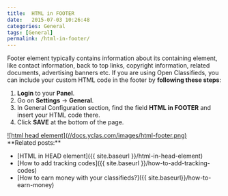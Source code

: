 ```yaml
---
title:  HTML in FOOTER
date:   2015-07-03 10:26:48
categories: General
tags: [General]
permalink: /html-in-footer/
---
```

Footer element typically contains information about its containing element, like contact information, back to top links, copyright information, related documents, advertising banners etc. If you are using Open Classifieds, you can include your custom HTML code in the footer by **following these steps**:

1. **Login** to your **Panel**.
2. Go on **Settings** -> **General**.
3. In General Configuration section, find the field **HTML in FOOTER** and insert your HTML code there.
4. Click **SAVE** at the bottom of the page.

<a href="//docs.yclas.com/images/html-footer.png" class="thumbnail gallery-item" data-gallery>
![html head element](//docs.yclas.com/images/html-footer.png)
</a>

<br>
**Related posts:**

+ [HTML in HEAD element]({{ site.baseurl }}/html-in-head-element)
+ [How to add tracking codes]({{ site.baseurl }}/how-to-add-tracking-codes)
+ [How to earn money with your classifieds?]({{ site.baseurl}}/how-to-earn-money)
